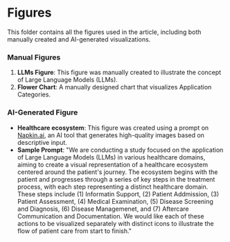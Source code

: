 # Figures

This folder contains all the figures used in the article, including both manually created and AI-generated visualizations.

### Manual Figures
1. **LLMs Figure**: This figure was manually created to illustrate the concept of Large Language Models (LLMs). 
2. **Flower Chart**: A manually designed chart that visualizes Application Categories.

### AI-Generated Figure
- **Healthcare ecosystem**: This figure was created using a prompt on [Napkin.ai](https://www.napkin.ai/), an AI tool that generates high-quality images based on descriptive input. 
- **Sample Prompt**: "We are conducting a study focused on the application of Large Language Models (LLMs) in various healthcare domains, aiming to create a visual representation of a healthcare ecosystem centered around the patient's journey. The ecosystem begins with the patient and progresses through a series of key steps in the treatment process, with each step representing a distinct healthcare domain. These steps include (1) Informatin Support, (2) Patient Addmission, (3) Patient Assessment, (4) Medical Examination, (5) Disease Screening and Diagnosis, (6) Disease Managemenet, and (7) Aftercare Communication and Documentation. We would like each of these actions to be visualized separately with distinct icons to illustrate the flow of patient care from start to finish."
